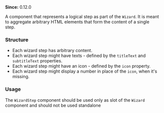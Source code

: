 **Since:** 0.12.0

A component that represents a logical step as part of the `Wizard`. It is meant to aggregate arbitrary HTML elements that form the content of a single step.

### Structure

- Each wizard step has arbitrary content.
- Each wizard step might have texts - defined by the `titleText` and `subtitleText` properties.
- Each wizard step might have an icon - defined by the `icon` property.
- Each wizard step might display a number in place of the `icon`, when it's missing.

### Usage

The `WizardStep` component should be used only as slot of the `Wizard` component and should not be used standalone
